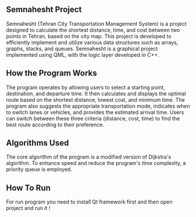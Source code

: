 ## Semnahesht Project

Semnahesht (Tehran City Transportation Management System) is a project designed to calculate the shortest distance, time, and cost between two points in Tehran, based on the city map. This project is developed to efficiently implement and utilize various data structures such as arrays, graphs, stacks, and queues. Semnahesht is a graphical project implemented using QML, with the logic layer developed in C++.

## How the Program Works

The program operates by allowing users to select a starting point, destination, and departure time. It then calculates and displays the optimal route based on the shortest distance, lowest cost, and minimum time. The program also suggests the appropriate transportation mode, indicates when to switch lanes or vehicles, and provides the estimated arrival time. Users can switch between these three criteria (distance, cost, time) to find the best route according to their preference.

## Algorithms Used

The core algorithm of the program is a modified version of Dijkstra's algorithm. To enhance speed and reduce the program's time complexity, a priority queue is employed.

## How To Run

For run program you need to install Qt framework first and then open project and run it !
